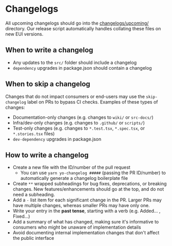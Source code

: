 # Changelogs

All upcoming changelogs should go into the [changelogs/upcoming/](../../../changelogs/upcoming/_template.md) directory. Our release script automatically handles collating these files on new EUI versions.

## When to write a changelog

- Any updates to the `src/` folder should include a changelog
- `dependency` upgrades in package.json should contain a changelog

## When to skip a changelog

Changes that do not impact consumers or end-users may use the `skip-changelog` label on PRs to bypass CI checks. Examples of these types of changes:

- Documentation-only changes (e.g. changes to `wiki/` or `src-docs/`)
- Infra/dev-only changes (e.g. changes to `.github/` or `scripts/`)
- Test-only changes (e.g. changes to `*.test.tsx`, `*.spec.tsx`, or `*.stories.tsx` files)
- `dev-dependency` upgrades in package.json

## How to write a changelog

* Create a new file with the ID/number of the pull request
  * You can use `yarn yo-changelog #####` (passing the PR ID/number) to automatically generate a changelog boilerplate file
* Create `**` wrapped subheadings for bug fixes, deprecations, or breaking changes. New features/enhancements should go at the top, and do not need a subheading.
* Add a `-` list item for each significant change in the PR. Larger PRs may have multiple changes, whereas smaller PRs may have only one.
* Write your entry in the **past tense**, starting with a verb (e.g. Added... , Fixed...)
* Add a summary of what has changed, making sure it's informative to consumers who might be unaware of implementation details
* Avoid documenting internal implementation changes that don't affect the public interface
